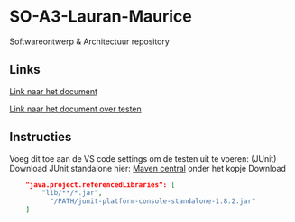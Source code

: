 # SO-A3-Lauran-Maurice
Softwareontwerp &amp; Architectuur repository

## Links
[Link naar het document](https://docs.google.com/document/d/1Ynhhp8oELJZV1Pk7wOq85NChs4ZdDl8QZIt0omGXL9s/edit?usp=sharing)

[Link naar het document over testen](https://docs.google.com/document/d/1ipOiiKJ4OSQ4RAkImfx7_rZLXBfCvyzOLUeoBroXERs/edit?usp=sharing)

## Instructies
Voeg dit toe aan de VS code settings om de testen uit te voeren: (JUnit)
Download JUnit standalone hier: [Maven central](https://search.maven.org/artifact/org.junit.platform/junit-platform-console-standalone/1.8.2/jar) onder het kopje Download
```json 
    "java.project.referencedLibraries": [
        "lib/**/*.jar",
          "/PATH/junit-platform-console-standalone-1.8.2.jar"
    ]
```